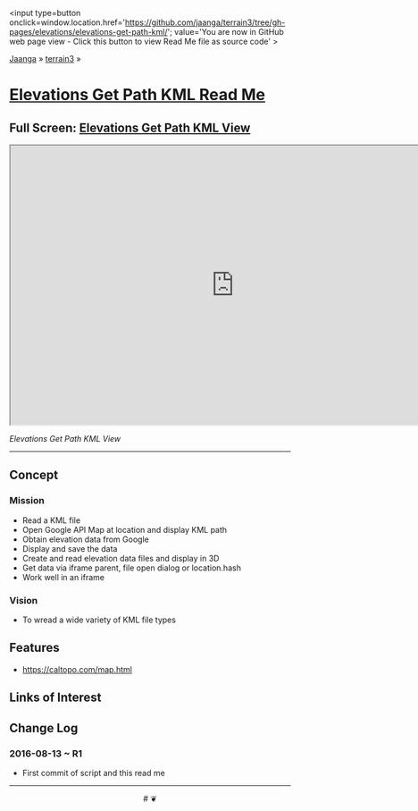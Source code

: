 <span style=display:none; >[You are now in GitHub source code view - click this link to view Read Me file as a web page]
( https://jaanga.github.io/terrain3/#elevations/elevations-get-path-kml/ "View file as a web page." ) </span>
<input type=button onclick=window.location.href='https://github.com/jaanga/terrain3/tree/gh-pages/elevations/elevations-get-path-kml/'; value='You are now in GitHub web page view - Click this button to view Read Me file as source code' >

[Jaanga]( http://jaanga.github.io ) &raquo; [terrain3]( https://jaanga.github.io/terrain3/ ) &raquo;

[Elevations Get Path KML Read Me]( https://jaanga.github.io/terrain3/#elevations/elevations-get-path-kml/ )
===

## Full Screen: [Elevations Get Path KML View]( https://jaanga.github.io/terrain3/elevations/elevations-get-path-kml/index.html )


<img src="" style=display:none; width=800 >

<iframe src="https://jaanga.github.io/terrain3/elevations/elevations-get-path-kml/index.html" width=800px height=500px onload=this.contentWindow.controls.enableZoom=false; ></iframe>

_Elevations Get Path KML View_

***


## Concept

### Mission

* Read a KML file
* Open Google API Map at location and display KML path
* Obtain elevation data from Google  
* Display and save the data
* Create and read elevation data files and display in 3D
* Get data via iframe parent, file open dialog or location.hash
* Work well in an iframe


### Vision

* To wread a wide variety of KML file types


## Features

* https://caltopo.com/map.html



## Links of Interest


## Change Log

### 2016-08-13 ~ R1

* First commit of script and this read me



***

<center title='Jaanga ~ your 3D happy place' >
# <a href=javascript:window.scrollTo(0,0); style=text-decoration:none; > ❦ </a>
</center>
